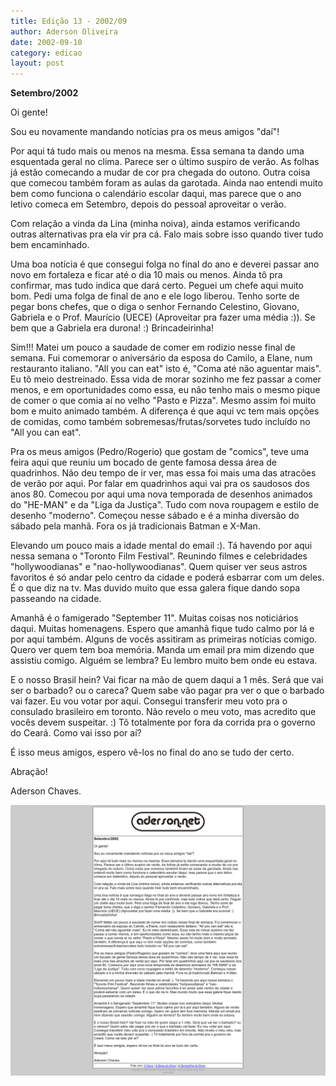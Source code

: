 ```yaml
---
title: Edição 13 - 2002/09
author: Aderson Oliveira
date: 2002-09-10
category: edicao
layout: post
---
```


**Setembro/2002**

Oi gente!

Sou eu novamente mandando notícias pra os meus amigos "daí"!

Por aqui tá tudo mais ou menos na mesma. Essa semana ta dando uma esquentada geral no clima. Parece ser o último suspiro de verão. As folhas já estão comecando a mudar de cor pra chegada do outono. Outra coisa que comecou também foram as aulas da garotada. Ainda nao entendi muito bem como funciona o calendário escolar daqui, mas parece que o ano letivo comeca em Setembro, depois do pessoal aproveitar o verão.

Com relação a vinda da Lina (minha noiva), ainda estamos verificando outras alternativas pra ela vir pra cá. Falo mais sobre isso quando tiver tudo bem encaminhado.

Uma boa notícia é que consegui folga no final do ano e deverei passar ano novo em fortaleza e ficar até o dia 10 mais ou menos. Ainda tô pra confirmar, mas tudo indica que dará certo. Peguei um chefe aqui muito bom. Pedi uma folga de final de ano e ele logo liberou. Tenho sorte de pegar bons chefes, que o diga o senhor Fernando Celestino, Giovano, Gabriela e o Prof. Maurício (UECE) (Aproveitar pra fazer uma média :)). Se bem que a Gabriela era durona! :) Brincadeirinha!

Sim!!! Matei um pouco a saudade de comer em rodizio nesse final de semana. Fui comemorar o aniversário da esposa do Camilo, a Elane, num restauranto italiano. "All you can eat" isto é, "Coma até não aguentar mais". Eu tô meio destreinado. Essa vida de morar sozinho me fez passar a comer menos, e em oportunidades como essa, eu não tenho mais o mesmo pique de comer o que comia aí no velho "Pasto e Pizza". Mesmo assim foi muito bom e muito animado também. A diferença é que aqui vc tem mais opções de comidas, como também sobremesas/frutas/sorvetes tudo incluído no "All you can eat".

Pra os meus amigos (Pedro/Rogerio) que gostam de "comics", teve uma feira aqui que reuniu um bocado de gente famosa dessa área de quadrinhos. Não deu tempo de ir ver, mas essa foi mais uma das atracões de verão por aqui. Por falar em quadrinhos aqui vai pra os saudosos dos anos 80. Comecou por aqui uma nova temporada de desenhos animados do "HE-MAN" e da "Liga da Justiça". Tudo com nova roupagem e estilo de desenho "moderno". Começou nesse sábado e é a minha diversão do sábado pela manhã. Fora os já tradicionais Batman e X-Man.

Elevando um pouco mais a idade mental do email :). Tá havendo por aqui nessa semana o "Toronto Film Festival". Reunindo filmes e celebridades "hollywoodianas" e "nao-hollywoodianas". Quem quiser ver seus astros favoritos é só andar pelo centro da cidade e poderá esbarrar com um deles. É o que diz na tv. Mas duvido muito que essa galera fique dando sopa passeando na cidade.

Amanhã é o famigerado "September 11". Muitas coisas nos noticiários daqui. Muitas homenagens. Espero que amanhã fique tudo calmo por lá e por aqui também. Alguns de vocês assitiram as primeiras notícias comigo. Quero ver quem tem boa memória. Manda um email pra mim dizendo que assistiu comigo. Alguém se lembra? Eu lembro muito bem onde eu estava.

E o nosso Brasil hein? Vai ficar na mão de quem daqui a 1 mês. Será que vai ser o barbado? ou o careca? Quem sabe vão pagar pra ver o que o barbado vai fazer. Eu vou votar por aqui. Consegui transferir meu voto pra o consulado brasileiro em toronto. Não revelo o meu voto, mas acredito que vocês devem suspeitar. :) Tô totalmente por fora da corrida pra o governo do Ceará. Como vai isso por aí?

É isso meus amigos, espero vê-los no final do ano se tudo der certo.

Abração!

Aderson Chaves.

[![Imagem no site original](/assets/images/edicao13.png)](/assets/images/edicao13.png)